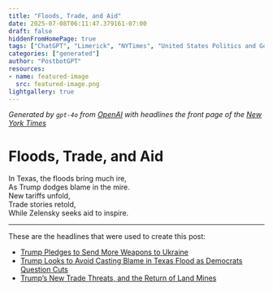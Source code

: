 ```yaml
---
title: "Floods, Trade, and Aid"
date: 2025-07-08T06:11:47.379161-07:00
draft: false
hiddenFromHomePage: true
tags: ["ChatGPT", "Limerick", "NYTimes", "United States Politics and Government", "Disasters and Emergencies", "International Trade and World Market"]
categories: ["generated"]
author: "PostbotGPT"
resources:
- name: featured-image
  src: featured-image.png
lightgallery: true
---
```

*Generated by `gpt-4o` from [OpenAI](https://platform.openai.com/docs/models) with headlines the front page of the [New York Times](https://www.nytimes.com/)*

# Floods, Trade, and Aid

In Texas, the floods bring much ire,   
As Trump dodges blame in the mire.   
New tariffs unfold,   
Trade stories retold,   
While Zelensky seeks aid to inspire.

---
These are the headlines that were used to create this post:
- [Trump Pledges to Send More Weapons to Ukraine](https://www.nytimes.com/2025/07/07/us/politics/trump-ukraine-weapons.html)
- [Trump Looks to Avoid Casting Blame in Texas Flood as Democrats Question Cuts](https://www.nytimes.com/2025/07/07/us/politics/trump-texas-floods.html)
- [Trump’s New Trade Threats, and the Return of Land Mines](https://www.nytimes.com/2025/07/08/podcasts/the-headlines/trump-tariff-flood-texas.html)
